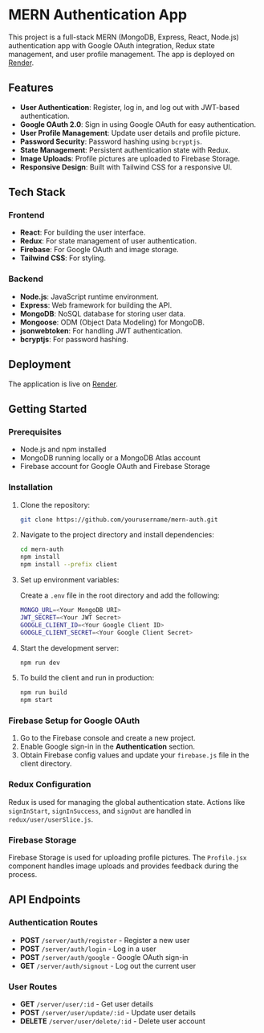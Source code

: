 # MERN Authentication App

This project is a full-stack MERN (MongoDB, Express, React, Node.js) authentication app with Google OAuth integration, Redux state management, and user profile management. The app is deployed on [Render](https://mern-auth-389v.onrender.com).

## Features

- **User Authentication**: Register, log in, and log out with JWT-based authentication.
- **Google OAuth 2.0**: Sign in using Google OAuth for easy authentication.
- **User Profile Management**: Update user details and profile picture.
- **Password Security**: Password hashing using `bcryptjs`.
- **State Management**: Persistent authentication state with Redux.
- **Image Uploads**: Profile pictures are uploaded to Firebase Storage.
- **Responsive Design**: Built with Tailwind CSS for a responsive UI.

## Tech Stack

### Frontend
- **React**: For building the user interface.
- **Redux**: For state management of user authentication.
- **Firebase**: For Google OAuth and image storage.
- **Tailwind CSS**: For styling.

### Backend
- **Node.js**: JavaScript runtime environment.
- **Express**: Web framework for building the API.
- **MongoDB**: NoSQL database for storing user data.
- **Mongoose**: ODM (Object Data Modeling) for MongoDB.
- **jsonwebtoken**: For handling JWT authentication.
- **bcryptjs**: For password hashing.

## Deployment

The application is live on [Render](https://mern-auth-389v.onrender.com).

## Getting Started

### Prerequisites

- Node.js and npm installed
- MongoDB running locally or a MongoDB Atlas account
- Firebase account for Google OAuth and Firebase Storage

### Installation

1. Clone the repository:

    ```bash
    git clone https://github.com/yourusername/mern-auth.git
    ```

2. Navigate to the project directory and install dependencies:

    ```bash
    cd mern-auth
    npm install
    npm install --prefix client
    ```

3. Set up environment variables:
   
    Create a `.env` file in the root directory and add the following:

    ```bash
    MONGO_URL=<Your MongoDB URI>
    JWT_SECRET=<Your JWT Secret>
    GOOGLE_CLIENT_ID=<Your Google Client ID>
    GOOGLE_CLIENT_SECRET=<Your Google Client Secret>
    ```

4. Start the development server:

    ```bash
    npm run dev
    ```

5. To build the client and run in production:

    ```bash
    npm run build
    npm start
    ```

### Firebase Setup for Google OAuth

1. Go to the Firebase console and create a new project.
2. Enable Google sign-in in the **Authentication** section.
3. Obtain Firebase config values and update your `firebase.js` file in the client directory.

### Redux Configuration

Redux is used for managing the global authentication state. Actions like `signInStart`, `signInSuccess`, and `signOut` are handled in `redux/user/userSlice.js`.

### Firebase Storage

Firebase Storage is used for uploading profile pictures. The `Profile.jsx` component handles image uploads and provides feedback during the process.

## API Endpoints

### Authentication Routes

- **POST** `/server/auth/register` - Register a new user
- **POST** `/server/auth/login` - Log in a user
- **POST** `/server/auth/google` - Google OAuth sign-in
- **GET** `/server/auth/signout` - Log out the current user

### User Routes

- **GET** `/server/user/:id` - Get user details
- **POST** `/server/user/update/:id` - Update user details
- **DELETE** `/server/user/delete/:id` - Delete user account
